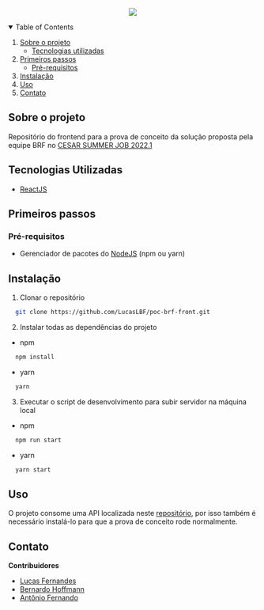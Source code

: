 <p align="center">
  <img src="https://user-images.githubusercontent.com/76190126/153410701-aff85a12-78c5-44cd-a5c9-292894434f31.png" />
</p>

<details open="open">
  <summary>Table of Contents</summary>
  <ol>
    <li>
      <a href="#sobre-o-projeto">Sobre o projeto</a>
      <ul>
        <li><a href="#tecnologias-utilizadas">Tecnologias utilizadas</a></li>
      </ul>
    </li>
    <li>
      <a href="#primeiros-passos">Primeiros passos</a>
      <ul>
        <li><a href="#pré-requisitos"</a>Pré-requisitos</li>
      </ul>
    </li>
    <li>
      <a href="#instalação">Instalação</a>
    </li>
    <li><a href="#uso">Uso</a></li>
    <li><a href="#contato">Contato</a></li>
  </ol>
</details>

## Sobre o projeto

Repositório do frontend para a prova de conceito da solução proposta pela equipe BRF no [CESAR SUMMER JOB 2022.1](https://www.summerjob.cesar.org.br/)

## Tecnologias Utilizadas

* [ReactJS](https://reactjs.org/)

## Primeiros passos

### Pré-requisitos

* Gerenciador de pacotes do [NodeJS](https://nodejs.org/en/download/) (npm ou yarn)

## Instalação

1. Clonar o repositório

```sh
  git clone https://github.com/LucasLBF/poc-brf-front.git
```

2. Instalar todas as dependências do projeto

* npm
```sh
  npm install 
```

* yarn
```sh
  yarn
```

3. Executar o script de desenvolvimento para subir servidor na máquina local

* npm
```sh
  npm run start
```

* yarn
```sh
  yarn start
```

## Uso

O projeto consome uma API localizada neste [repositório](https://github.com/LucasLBF/poc-brf-api), por isso também é necessário instalá-lo para que a prova de conceito rode normalmente.

## Contato

**Contribuidores**
* [Lucas Fernandes](https://github.com/LucasLBF)
* [Bernardo Hoffmann](https://github.com/BerHoffmann)
* [Antônio Fernando](https://github.com/antoniofernandocst)
